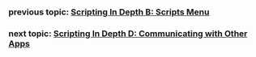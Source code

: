 ### previous topic: [Scripting In Depth B: Scripts Menu](ScriptsMenu.md)

### next topic: [Scripting In Depth D: Communicating with Other Apps](ScriptingOtherApps.md)
